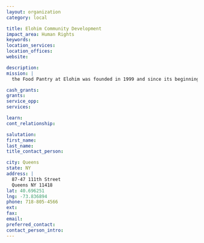 ```yaml
---
layout: organization
category: local

title: Elohim Community Development
impact_area: Human Rights
keywords: 
location_services: 
location_offices: 
website: 

description: 
mission: |
  the Food Pantry at Elohim was founded in 1999 and since its beginning we have grown into one of Queens' largest mutli-service food pantries.   

cash_grants: 
grants: 
service_opp: 
services: 

learn: 
cont_relationship: 

salutation: 
first_name: 
last_name: 
title_contact_person: 

city: Queens
state: NY
address: |
  87-47 111th Street  
  Queens NY 11418
lat: 40.696251
lng: -73.836894
phone: 718-805-4566
ext: 
fax: 
email: 
preferred_contact: 
contact_person_intro: 
---
```

